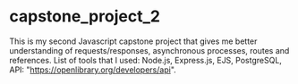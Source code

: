 # capstone_project_2
This is my second Javascript capstone project that gives me better understanding of requests/responses, asynchronous processes, routes and references. List of tools that I used: Node.js, Express.js, EJS, PostgreSQL, API: "https://openlibrary.org/developers/api".  
